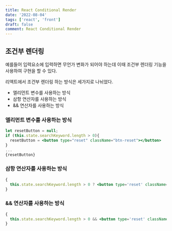 ```yaml
---
title: React Conditional Render
date: '2022-08-04'
tags: ['react', 'front']
draft: false
comment: React Conditional Render
---
```


## 조건부 렌더링

예를들어 입력요소에 입력하면 무언가 변화가 되어야 하는데 이때 조건부 렌더링 기능을 사용하여 구현을 할 수 있다.

리액트에서 조건부 렌더링 하는 방식은 세가지로 나뉘었다.

- 엘리먼트 변수를 사용하는 방식
- 삼항 연산자를 사용하는 방식
- && 연산자를 사용하는 방식

### 엘리먼트 변수를 사용하는 방식

```jsx
let resetButton = null;
if (this.state.searchKeyword.length > 0){
  resetButton = <button type="reset" className="btn-reset"></button>
}
...
{resetButton}
```

### 삼항 연산자를 사용하는 방식

```jsx
{
  this.state.searchKeyword.length > 0 ? <button type='reset' className='btn-reset'></button> : null;
}
```

### && 연산자를 사용하는 방식

```jsx
{
  this.state.searchKeyword.length > 0 && <button type='reset' className='btn-reset'></button>;
}
```
